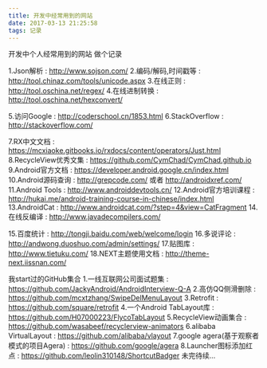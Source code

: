 ```yaml
---
title: 开发中经常用到的网站
date: 2017-03-13 21:25:58
tags: 记录
---
```

开发中个人经常用到的网站
做个记录

1.Json解析 : http://www.sojson.com/
2.编码/解码,时间戳等 : http://tool.chinaz.com/tools/unicode.aspx
3.在线正则 : http://tool.oschina.net/regex/
4.在线进制转换 : http://tool.oschina.net/hexconvert/
<!-- more -->
5.访问Google : http://coderschool.cn/1853.html
6.StackOverflow : http://stackoverflow.com/

7.RX中文文档 : https://mcxiaoke.gitbooks.io/rxdocs/content/operators/Just.html
8.RecycleView优秀文集 : https://github.com/CymChad/CymChad.github.io
9.Android官方文档 : https://developer.android.google.cn/index.html
10.Android源码查询 : http://grepcode.com/ 或者 http://androidxref.com/
11.Android Tools : http://www.androiddevtools.cn/
12.Android官方培训课程 : http://hukai.me/android-training-course-in-chinese/index.html
13.AndroidCat : http://www.androidcat.com/?step=4&view=CatFragment
14.在线反编译 : http://www.javadecompilers.com/

15.百度统计 : http://tongji.baidu.com/web/welcome/login
16.多说评论 : http://andwong.duoshuo.com/admin/settings/
17.贴图库 : http://www.tietuku.com/
18.NEXT主题使用文档 : http://theme-next.iissnan.com/

我start过的GitHub集合
1.一线互联网公司面试题集 : https://github.com/JackyAndroid/AndroidInterview-Q-A
2.高仿QQ侧滑删除 : https://github.com/mcxtzhang/SwipeDelMenuLayout
3.Retrofit : https://github.com/square/retrofit
4.一个Android TabLayout库 : https://github.com/H07000223/FlycoTabLayout
5.RecycleView动画集合 : https://github.com/wasabeef/recyclerview-animators
6.alibaba VirtualLayout : https://github.com/alibaba/vlayout
7.google agera(基于观察者模式的项目Agera) : https://github.com/google/agera
8.Launcher图标添加红点 : https://github.com/leolin310148/ShortcutBadger
未完待续...
